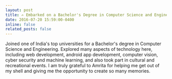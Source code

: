 ```yaml
---
layout: post
title: ✍ Embarked on a Bachelor's Degree in Computer Science and Engineering at Amrita Vishwa Vidyapeetham.
date: 2016-07-20 15:59:00-0400
inline: false
related_posts: false
---
```


Joined one of India's top universities for a Bachelor's degree in Computer Science and Engineering. Explored many aspects of technology here, including web development, android app development, computer vision, cyber security and machine learning, and also took part in cultural and recreational events. I am truly grateful to Amrita for helping me get out of my shell and giving me the opportunity to create so many memories.
